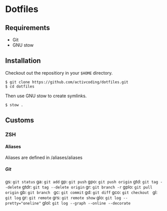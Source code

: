 # Dotfiles


## Requirements

- Git
- GNU stow

## Installation

Checkout out the repositiory in your `$HOME` directory.
```
$ git clone https://github.com/activcoding/dotfiles.git
$ cd dotfiles
```

Then use GNU stow to create symlinks.

```
$ stow .
```

## Customs

### ZSH
#### Aliases
Aliases are defined in /aliases/aliases
##### Git
gs: `git status`
ga: `git add`
gp: `git push`
gpo: `git push origin`
gtd: `git tag --delete`
gtdr: `git tag --delete origin`
gr: `git branch -r`
gplo: `git pull origin`
gb: `git branch `
gc: `git commit`
gd: `git diff`
gco: `git checkout `
gl: `git log`
gr: `git remote`
grs: `git remote show`
glo: `git log --pretty="oneline"`
glol: `git log --graph --online --decorate`
